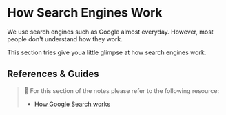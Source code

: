 # How Search Engines Work

We use search engines such as Google almost everyday. However, most people don't understand how they work.

This section tries give youa little glimpse at how search engines work.



## References & Guides

> 📖 For this section of the notes please refer to the following resource:
>
> -  [How Google Search works](https://www.google.com/search/howsearchworks/)

